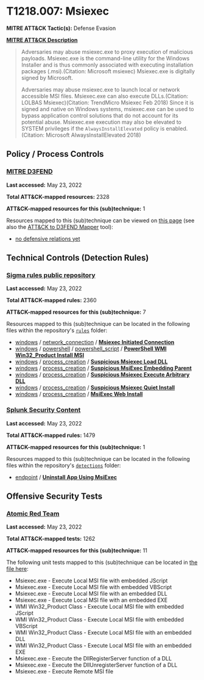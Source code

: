 # T1218.007: Msiexec
**MITRE ATT&CK Tactic(s):** Defense Evasion

**[MITRE ATT&CK Description](https://attack.mitre.org/techniques/T1218/007)**
<blockquote>Adversaries may abuse msiexec.exe to proxy execution of malicious payloads. Msiexec.exe is the command-line utility for the Windows Installer and is thus commonly associated with executing installation packages (.msi).(Citation: Microsoft msiexec) Msiexec.exe is digitally signed by Microsoft.

Adversaries may abuse msiexec.exe to launch local or network accessible MSI files. Msiexec.exe can also execute DLLs.(Citation: LOLBAS Msiexec)(Citation: TrendMicro Msiexec Feb 2018) Since it is signed and native on Windows systems, msiexec.exe can be used to bypass application control solutions that do not account for its potential abuse. Msiexec.exe execution may also be elevated to SYSTEM privileges if the <code>AlwaysInstallElevated</code> policy is enabled.(Citation: Microsoft AlwaysInstallElevated 2018)</blockquote>

## Policy / Process Controls
### [MITRE D3FEND](https://d3fend.mitre.org/)
**Last accessed:** May 23, 2022

**Total ATT&CK-mapped resources:** 2328

**ATT&CK-mapped resources for this (sub)technique:** 1

Resources mapped to this (sub)technique can be viewed on [this page](https://d3fend.mitre.org/) (see also the [ATT&CK to D3FEND Mapper](https://d3fend.mitre.org/tools/attack-mapper) tool):

* [no defensive relations yet](https://d3fend.mitre.org/technique/d3f:nodefensiverelationsyet)

## Technical Controls (Detection Rules)
### [Sigma rules public repository](https://github.com/SigmaHQ/sigma)
**Last accessed:** May 23, 2022

**Total ATT&CK-mapped rules:** 2360

**ATT&CK-mapped resources for this (sub)technique:** 7

Resources mapped to this (sub)technique can be located in the following files within the repository's <code>[rules](https://github.com/SigmaHQ/sigma/tree/master/rules)</code> folder:

* [windows](https://github.com/SigmaHQ/sigma/tree/master/rules/windows/) / [network_connection](https://github.com/SigmaHQ/sigma/tree/master/rules/windows/network_connection/) / **[Msiexec Initiated Connection](https://github.com/SigmaHQ/sigma/blob/master/rules/windows/network_connection/net_connection_win_msiexec.yml)**
* [windows](https://github.com/SigmaHQ/sigma/tree/master/rules/windows/) / [powershell](https://github.com/SigmaHQ/sigma/tree/master/rules/windows/powershell/) / [powershell_script](https://github.com/SigmaHQ/sigma/tree/master/rules/windows/powershell/powershell_script/) / **[PowerShell WMI Win32_Product Install MSI](https://github.com/SigmaHQ/sigma/blob/master/rules/windows/powershell/powershell_script/posh_ps_win32_product_install_msi.yml)**
* [windows](https://github.com/SigmaHQ/sigma/tree/master/rules/windows/) / [process_creation](https://github.com/SigmaHQ/sigma/tree/master/rules/windows/process_creation/) / **[Suspicious Msiexec Load DLL](https://github.com/SigmaHQ/sigma/blob/master/rules/windows/process_creation/proc_creation_win_msiexec_dll.yml)**
* [windows](https://github.com/SigmaHQ/sigma/tree/master/rules/windows/) / [process_creation](https://github.com/SigmaHQ/sigma/tree/master/rules/windows/process_creation/) / **[Suspicious MsiExec Embedding Parent](https://github.com/SigmaHQ/sigma/blob/master/rules/windows/process_creation/proc_creation_win_msiexec_embedding.yml)**
* [windows](https://github.com/SigmaHQ/sigma/tree/master/rules/windows/) / [process_creation](https://github.com/SigmaHQ/sigma/tree/master/rules/windows/process_creation/) / **[Suspicious Msiexec Execute Arbitrary DLL](https://github.com/SigmaHQ/sigma/blob/master/rules/windows/process_creation/proc_creation_win_msiexec_execute_dll.yml)**
* [windows](https://github.com/SigmaHQ/sigma/tree/master/rules/windows/) / [process_creation](https://github.com/SigmaHQ/sigma/tree/master/rules/windows/process_creation/) / **[Suspicious Msiexec Quiet Install](https://github.com/SigmaHQ/sigma/blob/master/rules/windows/process_creation/proc_creation_win_msiexec_install_quiet.yml)**
* [windows](https://github.com/SigmaHQ/sigma/tree/master/rules/windows/) / [process_creation](https://github.com/SigmaHQ/sigma/tree/master/rules/windows/process_creation/) / **[MsiExec Web Install](https://github.com/SigmaHQ/sigma/blob/master/rules/windows/process_creation/proc_creation_win_susp_msiexec_web_install.yml)**

### [Splunk Security Content](https://github.com/splunk/security_content)
**Last accessed:** May 23, 2022

**Total ATT&CK-mapped rules:** 1479

**ATT&CK-mapped resources for this (sub)technique:** 1

Resources mapped to this (sub)technique can be located in the following files within the repository's <code>[detections](https://github.com/splunk/security_content/tree/develop/detections)</code> folder:

* [endpoint](https://github.com/splunk/security_content/tree/develop/detections/endpoint/) / **[Uninstall App Using MsiExec](https://github.com/splunk/security_content/blob/develop/detections/endpoint/uninstall_app_using_msiexec.yml)**


## Offensive Security Tests
### [Atomic Red Team](https://github.com/redcanaryco/atomic-red-team)
**Last accessed:** May 23, 2022

**Total ATT&CK-mapped tests:** 1262

**ATT&CK-mapped resources for this (sub)technique:** 11

The following unit tests mapped to this (sub)technique can be located in [the file here](https://github.com/redcanaryco/atomic-red-team/tree/master/atomics/T1218.007/T1218.007.yaml):

* Msiexec.exe - Execute Local MSI file with embedded JScript
* Msiexec.exe - Execute Local MSI file with embedded VBScript
* Msiexec.exe - Execute Local MSI file with an embedded DLL
* Msiexec.exe - Execute Local MSI file with an embedded EXE
* WMI Win32_Product Class - Execute Local MSI file with embedded JScript
* WMI Win32_Product Class - Execute Local MSI file with embedded VBScript
* WMI Win32_Product Class - Execute Local MSI file with an embedded DLL
* WMI Win32_Product Class - Execute Local MSI file with an embedded EXE
* Msiexec.exe - Execute the DllRegisterServer function of a DLL
* Msiexec.exe - Execute the DllUnregisterServer function of a DLL
* Msiexec.exe - Execute Remote MSI file

